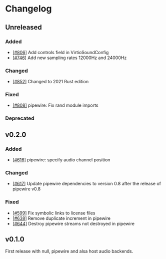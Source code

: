 # Changelog
## Unreleased

### Added

- [[#806]](https://github.com/rust-vmm/vhost-device/pull/806) Add controls field in VirtioSoundConfig
- [[#746]](https://github.com/rust-vmm/vhost-device/pull/746) Add new sampling rates 12000Hz and 24000Hz

### Changed

- [[#852]](https://github.com/rust-vmm/vhost-device/pull/852) Changed to 2021 Rust edition

### Fixed
- [[#808]](https://github.com/rust-vmm/vhost-device/pull/808) pipewire: Fix rand module imports

### Deprecated

## v0.2.0

### Added
- [[#616]](https://github.com/rust-vmm/vhost-device/pull/616) pipewire: specify audio
  channel position

### Changed
- [[#617]](https://github.com/rust-vmm/vhost-device/pull/617) Update pipewire
  dependencies to version 0.8 after the release of pipewire v0.8

### Fixed
- [[#599]](https://github.com/rust-vmm/vhost-device/pull/599) Fix symbolic links to license files
- [[#638]](https://github.com/rust-vmm/vhost-device/pull/638) Remove duplicate increment in pipewire
- [[#644]](https://github.com/rust-vmm/vhost-device/pull/644) Destroy pipewire streams not destroyed in pipewire

## v0.1.0

First release with null, pipewire and alsa host audio backends.
